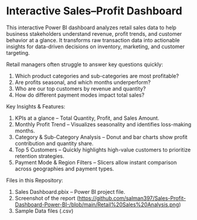 # Interactive Sales–Profit Dashboard

This interactive Power BI dashboard analyzes retail sales data to help business stakeholders understand revenue, profit trends, and customer behavior at a glance.
It transforms raw transaction data into actionable insights for data-driven decisions on inventory, marketing, and customer targeting.

Retail managers often struggle to answer key questions quickly:

1. Which product categories and sub-categories are most profitable?
2. Are profits seasonal, and which months underperform?
3. Who are our top customers by revenue and quantity?
4. How do different payment modes impact total sales?

Key Insights & Features:

1. KPIs at a glance – Total Quantity, Profit, and Sales Amount.
2. Monthly Profit Trend – Visualizes seasonality and identifies loss-making months.
3. Category & Sub-Category Analysis – Donut and bar charts show profit contribution and quantity share.
5. Top 5 Customers – Quickly highlights high-value customers to prioritize retention strategies.
6. Payment Mode & Region Filters – Slicers allow instant comparison across geographies and payment types.

Files in this Repository:

1. Sales Dashboard.pbix – Power BI project file.
2. Screenshot of the report (https://github.com/salman397/Sales-Profit-Dashboard-Power-BI-/blob/main/Retail%20Sales%20Analysis.png)
3. Sample Data files (.csv)
